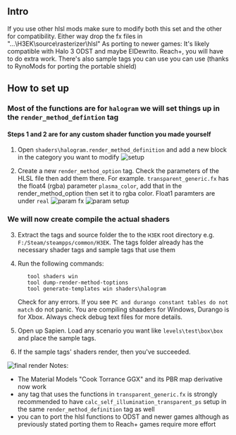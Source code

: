 ## Intro
If you use other hlsl mods make sure to modify both this set and the other for compatibility. Either way drop the fx files in "...\H3EK\source\rasterizer\hlsl"
As porting to newer games: It's likely compatible with Halo 3 ODST and maybe ElDewrito. Reach+, you will have to do extra work.
There's also sample tags you can use you can use (thanks to RynoMods for porting the portable shield)

## How to set up
### Most of the functions are for `halogram` we will set things up in the `render_method_defintion` tag 
#### Steps 1 and 2 are for any custom shader function you made yourself

1. Open `shaders\halogram.render_method_definition` and add a new block in the category you want to modify
![setup](https://github.com/SpartanJoe193/SpartanJoe-HLSL/blob/main/pics/render_method_definition_setup.png?raw=true)

3. Create a new `render_method_option` tag. Check the parameters of the HLSL file then add them there.
   For example. `transparent_generic.fx` has the float4 (rgba) parameter `plasma_color`, add that in the
   render_method_option then set it to rgba color. Float1 paramters are under `real`
![param fx](https://github.com/SpartanJoe193/SpartanJoe-HLSL/blob/main/pics/fx%20file%20parameter.png?raw=true)
![param setup](https://github.com/SpartanJoe193/SpartanJoe-HLSL/blob/main/pics/parameters%20in%20option.png?raw=true)

### We will now create compile the actual shaders
3. Extract the tags and source folder the to the `H3EK` root directory e.g. `F:/Steam/steampps/common/H3EK`. The tags folder already has the necessary shader tags and sample tags that use them

4. Run the following commands:
   ```
      tool shaders win
      tool dump-render-method-toptions
      tool generate-templates win shaders\halogram
   ```

   Check for any errors. If you see `PC and durango constant tables do not match` do not panic. You are compiling shaaders for Windows, Durango is for Xbox. Always check debug text files
   for more details.

6. Open up Sapien. Load any scenario you want like `levels\test\box\box` and place the sample tags.

7. If the sample tags' shaders render, then you've succeeded.

![final render](https://github.com/SpartanJoe193/SpartanJoe-HLSL/blob/main/pics/Screenshot%202024-10-16%20104110.png)
Notes:
- The Material Models "Cook Torrance GGX" and its PBR map derivative now work
- any tag that uses the functions in `transparent_generic.fx` is strongly recommended to have `calc_self_illumination_transparent_ps` setup in the same `render_method_definition` tag as well
- you can to port the hlsl functions to ODST and newer games although as previously stated porting them to Reach+ games require more effort 

